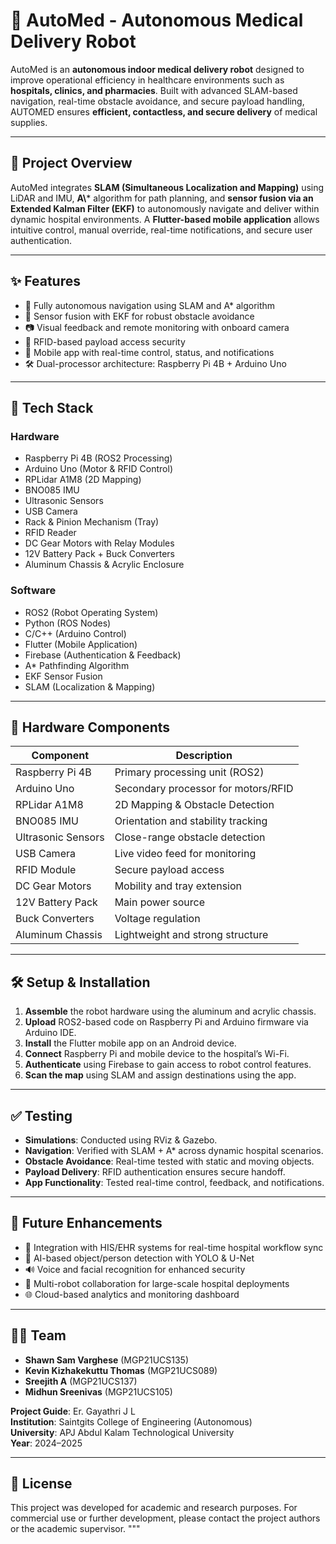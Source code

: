 # 🏥 AutoMed - Autonomous Medical Delivery Robot

AutoMed is an **autonomous indoor medical delivery robot** designed to improve operational efficiency in healthcare environments such as **hospitals, clinics, and pharmacies**. Built with advanced SLAM-based navigation, real-time obstacle avoidance, and secure payload handling, AUTOMED ensures **efficient, contactless, and secure delivery** of medical supplies.

---

## 🚀 Project Overview

AutoMed integrates **SLAM (Simultaneous Localization and Mapping)** using LiDAR and IMU, **A\\*** algorithm for path planning, and **sensor fusion via an Extended Kalman Filter (EKF)** to autonomously navigate and deliver within dynamic hospital environments. A **Flutter-based mobile application** allows intuitive control, manual override, real-time notifications, and secure user authentication.

---

## ✨ Features

- 🤖 Fully autonomous navigation using SLAM and A* algorithm  
- 🧠 Sensor fusion with EKF for robust obstacle avoidance  
- 📷 Visual feedback and remote monitoring with onboard camera  
- 🔐 RFID-based payload access security  
- 📱 Mobile app with real-time control, status, and notifications  
- 🛠 Dual-processor architecture: Raspberry Pi 4B + Arduino Uno  

---

## 🧠 Tech Stack

### Hardware
- Raspberry Pi 4B (ROS2 Processing)
- Arduino Uno (Motor & RFID Control)
- RPLidar A1M8 (2D Mapping)
- BNO085 IMU
- Ultrasonic Sensors
- USB Camera
- Rack & Pinion Mechanism (Tray)
- RFID Reader
- DC Gear Motors with Relay Modules
- 12V Battery Pack + Buck Converters
- Aluminum Chassis & Acrylic Enclosure

### Software
- ROS2 (Robot Operating System)
- Python (ROS Nodes)
- C/C++ (Arduino Control)
- Flutter (Mobile Application)
- Firebase (Authentication & Feedback)
- A* Pathfinding Algorithm
- EKF Sensor Fusion
- SLAM (Localization & Mapping)
---

## 🧰 Hardware Components

| Component               | Description                                 |
|------------------------|---------------------------------------------|
| Raspberry Pi 4B        | Primary processing unit (ROS2)              |
| Arduino Uno            | Secondary processor for motors/RFID         |
| RPLidar A1M8           | 2D Mapping & Obstacle Detection             |
| BNO085 IMU             | Orientation and stability tracking          |
| Ultrasonic Sensors     | Close-range obstacle detection              |
| USB Camera             | Live video feed for monitoring              |
| RFID Module            | Secure payload access                       |
| DC Gear Motors         | Mobility and tray extension                 |
| 12V Battery Pack       | Main power source                           |
| Buck Converters        | Voltage regulation                          |
| Aluminum Chassis       | Lightweight and strong structure            |

---

## 🛠️ Setup & Installation

1. **Assemble** the robot hardware using the aluminum and acrylic chassis.
2. **Upload** ROS2-based code on Raspberry Pi and Arduino firmware via Arduino IDE.
3. **Install** the Flutter mobile app on an Android device.
4. **Connect** Raspberry Pi and mobile device to the hospital’s Wi-Fi.
5. **Authenticate** using Firebase to gain access to robot control features.
6. **Scan the map** using SLAM and assign destinations using the app.

---

## ✅ Testing

- **Simulations**: Conducted using RViz & Gazebo.
- **Navigation**: Verified with SLAM + A* across dynamic hospital scenarios.
- **Obstacle Avoidance**: Real-time tested with static and moving objects.
- **Payload Delivery**: RFID authentication ensures secure handoff.
- **App Functionality**: Tested real-time control, feedback, and notifications.

---

## 🚧 Future Enhancements

- 🤖 Integration with HIS/EHR systems for real-time hospital workflow sync  
- 🧬 AI-based object/person detection with YOLO & U-Net  
- 🔊 Voice and facial recognition for enhanced security  
- 📡 Multi-robot collaboration for large-scale hospital deployments  
- 🌐 Cloud-based analytics and monitoring dashboard  

---

## 👨‍💻 Team

- **Shawn Sam Varghese** (MGP21UCS135)  
- **Kevin Kizhakekuttu Thomas** (MGP21UCS089)  
- **Sreejith A** (MGP21UCS137)  
- **Midhun Sreenivas** (MGP21UCS105)

**Project Guide**: Er. Gayathri J L  
**Institution**: Saintgits College of Engineering (Autonomous)  
**University**: APJ Abdul Kalam Technological University  
**Year**: 2024–2025

---

## 📄 License

This project was developed for academic and research purposes. For commercial use or further development, please contact the project authors or the academic supervisor.
"""

